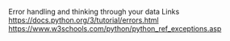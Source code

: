 Error handling
and thinking through your data
Links
https://docs.python.org/3/tutorial/errors.html
https://www.w3schools.com/python/python_ref_exceptions.asp